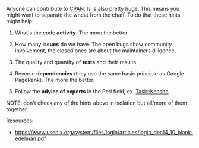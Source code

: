 Anyone can contribute to [CPAN](https://metacpan.org/). Is is also pretty huge. This means you might want to separate the wheat from the chaff. To do that these hints might help:

1. What's the code **activity**. The more the better.

2. How many **issues** do we have. The open bugs show community involvement, the closed ones are about the maintainers diligence.

3. The quality and quantity of **tests** and their results.

4. Reverse **dependencies** (they use the same basic principle as Google PageRank). The more the better.

5. Follow the **advice of experts** in the Perl field, ex. [Task::Kensho](https://metacpan.org/pod/Task::Kensho).

NOTE: don't check any of the hints above in isolation but all/more of them together.

Resources:

* https://www.usenix.org/system/files/login/articles/login_dec14_10_blank-edelman.pdf
